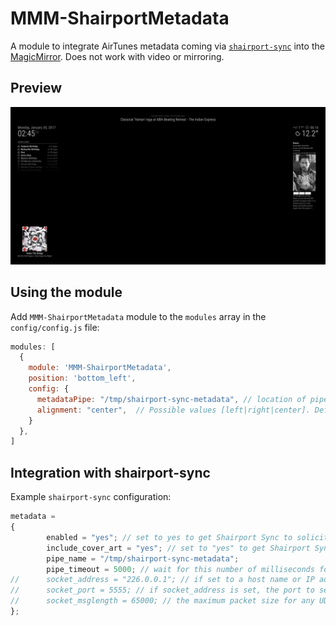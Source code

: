 # MMM-ShairportMetadata
A module to integrate AirTunes metadata coming via <a href="https://github.com/mikebrady/shairport-sync">`shairport-sync`</a> into the <a href="https://github.com/MichMich/MagicMirror">MagicMirror</a>. Does not work with video or mirroring.

## Preview
![preview](preview.jpg)

## Using the module
Add `MMM-ShairportMetadata` module to the `modules` array in the `config/config.js` file:
````javascript
modules: [
  {
    module: 'MMM-ShairportMetadata',
    position: 'bottom_left',
    config: {
      metadataPipe: "/tmp/shairport-sync-metadata", // location of pipe with shairport-sync metadata
	  alignment: "center",	// Possible values [left|right|center]. Default: center
    }
  },
]
````

## Integration with shairport-sync
Example `shairport-sync` configuration:
````javascript
metadata =
{
		enabled = "yes"; // set to yes to get Shairport Sync to solicit metadata from the source and to pass it on via a pipe
		include_cover_art = "yes"; // set to "yes" to get Shairport Sync to solicit cover art from the source and pass it via the pipe. You must also set "enabled" to "yes".
		pipe_name = "/tmp/shairport-sync-metadata";
		pipe_timeout = 5000; // wait for this number of milliseconds for a blocked pipe to unblock before giving up
//      socket_address = "226.0.0.1"; // if set to a host name or IP address, UDP packets containing metadata will be sent to this address. May be a multicast address. "socket-port" must be non-zero and "enabled" must be set to yes"
//      socket_port = 5555; // if socket_address is set, the port to send UDP packets to
//      socket_msglength = 65000; // the maximum packet size for any UDP metadata. This will be clipped to be between 500 or 65000. The default is 500.
};

````